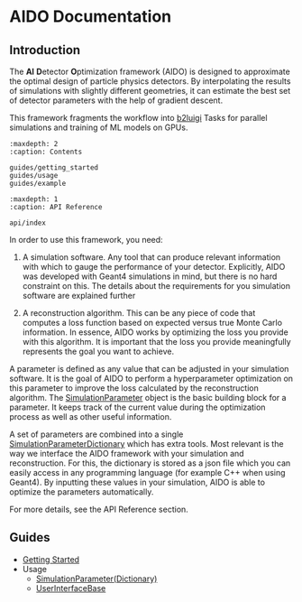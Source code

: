 # AIDO Documentation

## Introduction

The **AI** **D**etector **O**ptimization framework (AIDO) is designed to approximate the optimal
design of particle physics detectors. By interpolating the results of simulations
with slightly different geometries, it can estimate the best set of detector
parameters with the help of gradient descent.

This framework fragments the workflow into [b2luigi](https://b2luigi.belle2.org/index.html)
Tasks for parallel simulations and training of ML models on GPUs.

```{toctree}
:maxdepth: 2
:caption: Contents

guides/getting_started
guides/usage
guides/example
```

```{toctree}
:maxdepth: 1
:caption: API Reference

api/index
```

In order to use this framework, you need:

1. A simulation software. Any tool that can produce relevant information with which to
   gauge the performance of your detector. Explicitly, AIDO was developed with Geant4
   simulations in mind, but there is no hard constraint on this. The details about
   the requirements for you simulation software are explained further

2. A reconstruction algorithm. This can be any piece of code that computes a loss function
   based on expected versus true Monte Carlo information. In essence, AIDO works by
   optimizing the loss you provide with this algorithm. It is important that the loss you
   provide meaningfully represents the goal you want to achieve.

A parameter is defined as any value that can be adjusted in your simulation software. It
is the goal of AIDO to perform a hyperparameter optimization on this parameter to improve
the loss calculated by the reconstruction algorithm. The [SimulationParameter](api/aido.simulation_helpers)
object is the basic building block for a parameter. It keeps track of the current value
during the optimization process as well as other useful information.

A set of parameters are combined into a single [SimulationParameterDictionary](api/aido.simulation_helpers)
which has extra tools. Most relevant is the way we interface the AIDO framework with your
simulation and reconstruction. For this, the dictionary is stored as a json file which
you can easily access in any programming language (for example C++ when using Geant4).
By inputting these values in your simulation, AIDO is able to optimize the parameters
automatically.

For more details, see the API Reference section.

## Guides

- [Getting Started](guides/getting_started.md)
- Usage
  - [SimulationParameter(Dictionary)](api/aido.simulation_helpers.md)
  - [UserInterfaceBase](api/aido.interface.md)
